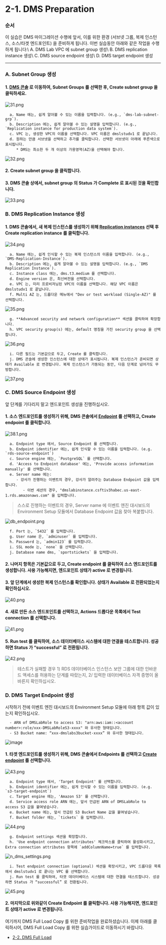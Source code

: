 # 2-1. DMS Preparation

### 순서

이 실습은 DMS 마이그레이션 수행에 앞서, 이를 위한 환경 (서브넷 그룹, 복제 인스턴스, 소스/타겟 엔드포인트) 을 준비하게 됩니다. 이번 실습동안 아래와 같은 작업을 수행하게 됩니다:\ 
A. DMS Lab VPC 에 subnet group 생성\ 
B. DMS replication instance 생성\ 
C. DMS source endpoint 생성\ 
D. DMS target endpoint 생성

***

### A. Subnet Group 생성

#### 1. [DMS 콘솔](https://console.aws.amazon.com/dms/v2/home#createSubnetGroup) 로 이동하여, Subnet Groups 를 선택한 후, Create subnet group 을 클릭하세요.

![31.png](../../images/n31.png)

```
  a. Name 에는, 쉽게 알아볼 수 있는 이름을 입력합니다. (e.g., `dms-lab-subnet-grp`).
  b. Description 에는, 쉽게 알아볼 수 있는 설명을 입력합니다. (e.g., `Replication instance for production data system`).
  c. VPC 는, 생성한 VPC의 이름을 선택합니다. VPC 이름은 dmslstudv1 로 끝납니다.
  d. 원하는 만큼 서브넷을 선택하고 추가를 클릭합니다. 선택한 서브넷이 아래에 푸른색으로 표시됩니다.
     * DMS는 최소한 두 개 이상의 가용영역(AZ)을 선택해야 합니다.
```

![32.png](../../images/n32.png)

#### 2. Create subnet group 을 클릭합니다.

#### 3. DMS 콘솔 상에서, subnet group 의 Status 가 **Complete** 로 표시된 것을 확인합니다.

![33.png](../../images/n33.png)

### B. DMS Replication Instance 생성

#### 1. DMS 콘솔에서, 새 복제 인스턴스를 생성하기 위해 [Replication instances](https://console.aws.amazon.com/dms/v2/home#createReplicationInstance) 선택 후 Create replication instance 를 클릭합니다.

![34.png](../../images/n34.png)

```
  a. Name 에는, 쉽게 인식할 수 있는 복제 인스턴스의 이름을 입력합니다. (e.g., `DMS-Replication-Instance`).
  b. Description 에는, 쉽게 알아볼 수 있는 설명을 입력합니다. (e.g., `DMS Replication Instance`).
  c. Instance class 에는, dms.t3.medium 를 선택합니다.
  d. Engine version 은, 최신버전을 선택합니다.
  e. VPC 는, 미리 프로비저닝된 VPC의 이름을 선택합니다. 해당 VPC 이름은 dmslstudv1 로 끝납니다.
  f. Multi AZ 는, 드롭다운 메뉴에서 "Dev or test workload (Single-AZ)" 를 선택합니다.
```

![35.png](../../images/n35.png)

```
  g. **Advanced security and network configuration** 섹션을 클릭하여 확장합니다.
  h. VPC security group(s) 에는, default 명칭을 가진 security group 을 선택합니다. 
```

![36.png](../../images/n36.png)

```
  i. 다른 필드는 기본값으로 두고, Create 를 클릭합니다.
  j. DMS 콘솔에 생성한 인스턴스에 대한 상태가 표시됩니다. 복제 인스턴스가 준비되면 상태가 Available 로 변경됩니다. 복제 인스턴스가 가동되는 동안, 다음 단계로 넘어가도 무방합니다.
```

![37.png](../../images/n37.png)

### C. DMS Source Endpoint 생성

앞 단계를 기다리지 말고 엔드포인트 생성을 진행하십시오.

#### 1. 소스 엔드포인트를 생성하기 위해, DMS 콘솔에서 [Endpoint](https://console.aws.amazon.com/dms/v2/home#createNewEndpoint) 를 선택하고, Create endpoint 를 클릭합니다.

![38.1.png](../../images/n38.1.png)

```
  a. Endpoint type 에서, Source Endpoint 를 선택합니다.
  b. Endpoint identifier 에는, 쉽게 인식할 수 있는 이름을 입력합니다. (e.g. `rds-source-endpoint`)
  c. Source engine 에는, `PostgreSQL` 를 선택합니다.
  d. 'Access to Endpoint database' 에는, 'Provide access information manually' 를 선택합니다.
  e. Server name 에는:
     - 강사가 진행하는 이벤트의 경우, 강사가 알려주는 Database Endpoint 값을 입력합니다.
        - 이번 세션의 경우, "dmslabinstance.csftiv3habec.us-east-1.rds.amazonaws.com" 을 입력합니다.
```

> 스스로 진행하는 이벤트의 경우, Server name 에 이벤트 엔진 대시보드의 Environment Setup 모듈에서 Database Endpoint 값음 찾아 복붙합니다. 

![db_endpoint.png](../../images/n_db_endpoint.png)

```
  f. Port 는, `5432` 를 입력합니다.
  g. User name 은, `adminuser` 를 입력합니다.
  h. Password 는, `admin123` 를 입력합니다.
  i. SSL mode 는, `none` 을 선택합니다.
  j. Database name dms, `sportstickets` 을 입력합니다.
```

#### 2. 나머지 항목은 기본값으로 두고, Create endpoint 를 클릭하여 소스 엔드포인트를 생성합니다. 사용 가능해지면, 엔드포인트 상태가 active 로 변경됩니다.

#### 3. 앞 단계에서 생성한 복제 인스턴스를 확인합니다. 상태가 Available 로 전환되었는지 확인하십시오.

![40.png](../../images/n40.png)

#### 4. 새로 만든 소스 엔드포인트를 선택하고, Actions 드롭다운 목록에서 Test connection 를 선택합니다.

![41.png](../../images/n41.png)

#### 5. Run test 를 클릭하여, 소스 데이터베이스 시스템에 대한 연결을 테스트합니다. 성공하면 Status 가 “successful” 로 전환됩니다.

![42.png](../../images/n42.png)

> 테스트가 실패할 경우 1) RDS 데이터베이스 인스턴스 보안 그룹에 대한 인바운드 액세스를 허용하는 단계를 따랐는지, 2/ 입력한 데이터베이스 자격 증명이 올바른지 확인하십시오.

### D. DMS Target Endpoint 생성

시작하기 전에 이벤트 엔진 대시보드의 Environment Setup 모듈에 아래 항목 값이 있는지 확인하십시오.

```
  - ARN of DMSLabRole to access S3: "arn:aws:iam::<account number>:role/xxx-DMSLabRoleS3-xxxx" 와 유사한 형태입니다.
  - S3 Bucket name: “xxx-dmslabs3bucket-xxxx” 와 유사한 형태입니다.
```

![image](https://user-images.githubusercontent.com/87927874/197387689-13ee8034-5071-445a-9499-3a2e916a89f2.png)

#### 1. 타겟 엔드포인트를 생성하기 위해, DMS 콘솔에서 Endpoints 를 선택하고 [Create endpoint](https://console.aws.amazon.com/dms/v2/home#createNewEndpoint) 를 선택합니다.

![43.png](../../images/n43.png)

```
  a. Endpoint type 에서, 'Target Endpoint' 를 선택합니다.
  b. Endpoint identifier 에는, 쉽게 인식할 수 있는 이름을 입력합니다. (e.g. `s3-target-endpoint`)
  c. Target engine 에는, 'Amazon S3' 를 선택합니다.
  d. Service access role ARN 에는, 앞서 언급된 ARN of DMSLabRole to access S3 값을 붙여넣습니다.
  e. Bucket name 에는, 앞서 언급된 S3 Bucket Name 값을 붙여넣습니다.
  f. Bucket folder 에는, `tickets` 을 입력합니다.
```

![44.png](../../images/n44.png)

```
  g. Endpoint settings 섹션을 확장합니다.
  h. 'Use endpoint connection attributes' 체크박스를 클릭하여 활성화시키고, Extra connection attributes 항목에 `addColumnName=true` 를 입력합니다.
```

![n_dms_settings.png](../../images/n_dms_settings.png)

```
  i. Test endpoint connection (optional) 섹션을 확장시키고, VPC 드롭다운 목록에서 dmslstudv1 로 끝나는 VPC 를 선택합니다.
  j. Run test 를 클릭하여, 타겟 데이터베이스 시스템에 대한 연결을 테스트합니다. 성공하면 Status 가 “successful” 로 전환됩니다.
```

![45.png](../../images/n45.png)

#### 2. 마지막으로 위와같이 Create Endpoint 를 클릭합니다. 사용 가능해지면, 엔드포인트 상태가 active 로 변경됩니다.

여기까지 DMS Full Load Copy 를 위한 준비작업을 완료하셨습니다. 이제 아래를 클릭하시어, DMS Full Load Copy 를 위한 실습가이드로 이동하시기 바랍니다.

* [2-2. DMS Full Load](2-2.dmsfullload.md)
